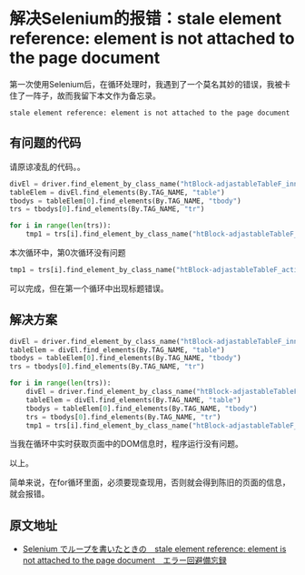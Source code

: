 # 解决Selenium的报错：stale element reference: element is not attached to the page document

第一次使用Selenium后，在循环处理时，我遇到了一个莫名其妙的错误，我被卡住了一阵子，故而我留下本文作为备忘录。

```text
stale element reference: element is not attached to the page document
```

## 有问题的代码

请原谅凌乱的代码。。

```python
divEl = driver.find_element_by_class_name("htBlock-adjastableTableF_inner")
tableElem = divEl.find_elements(By.TAG_NAME, "table")
tbodys = tableElem[0].find_elements(By.TAG_NAME, "tbody")
trs = tbodys[0].find_elements(By.TAG_NAME, "tr")

for i in range(len(trs)):
    tmp1 = trs[i].find_element_by_class_name("htBlock-adjastableTableF_actionRow")  # td
```

本次循环中，第0次循环没有问题

```python
tmp1 = trs[i].find_element_by_class_name("htBlock-adjastableTableF_actionRow")  # td
```

可以完成，但在第一个循环中出现标题错误。

## 解决方案

```python
divEl = driver.find_element_by_class_name("htBlock-adjastableTableF_inner")
tableElem = divEl.find_elements(By.TAG_NAME, "table")
tbodys = tableElem[0].find_elements(By.TAG_NAME, "tbody")
trs = tbodys[0].find_elements(By.TAG_NAME, "tr")

for i in range(len(trs)):
    divEl = driver.find_element_by_class_name("htBlock-adjastableTableF_inner")
    tableElem = divEl.find_elements(By.TAG_NAME, "table")
    tbodys = tableElem[0].find_elements(By.TAG_NAME, "tbody")
    trs = tbodys[0].find_elements(By.TAG_NAME, "tr")
    tmp1 = trs[i].find_element_by_class_name("htBlock-adjastableTableF_actionRow")  # td
```

当我在循环中实时获取页面中的DOM信息时，程序运行没有问题。

以上。

简单来说，在for循环里面，必须要现查现用，否则就会得到陈旧的页面的信息，就会报错。

## 原文地址

- [Selenium でループを書いたときの　stale element reference: element is not attached to the page document　エラー回避備忘録](https://qiita.com/kenmaro/items/09549799285d76ce63fb)
